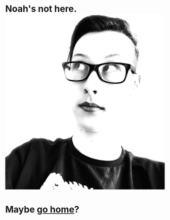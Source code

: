 # Noah's not here.![404-img](https://raw.githubusercontent.com/ThisIsNoahEvans/blog/master/other/404-img.png)
# Maybe [go home](https://noahevans.me)?
